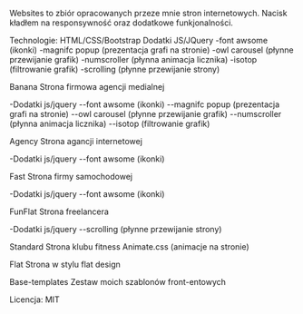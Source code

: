 Websites to zbiór opracowanych przeze mnie stron internetowych.
Nacisk kładłem na responsywność oraz dodatkowe funkjonalności.

Technologie:
HTML/CSS/Bootstrap
Dodatki JS/JQuery
-font awsome (ikonki)
-magnifc popup (prezentacja grafi na stronie)
-owl carousel (płynne przewijanie grafik)
-numscroller (płynna animacja licznika)
-isotop (filtrowanie grafik)
-scrolling (płynne przewijanie strony)


Banana
Strona firmowa agencji medialnej

-Dodatki js/jquery
--font awsome (ikonki)
--magnifc popup (prezentacja grafi na stronie)
--owl carousel (płynne przewijanie grafik)
--numscroller (płynna animacja licznika)
--isotop (filtrowanie grafik)


Agency
Strona agancji internetowej

-Dodatki js/jquery
--font awsome (ikonki)


Fast
Strona firmy samochodowej

-Dodatki js/jquery
--font awsome (ikonki)


FunFlat
Strona freelancera

-Dodatki js/jquery
--scrolling (płynne przewijanie strony)


Standard
Strona klubu fitness
Animate.css (animacje na stronie)


Flat
Strona w stylu flat design


Base-templates
Zestaw moich szablonów front-entowych


Licencja: MIT
